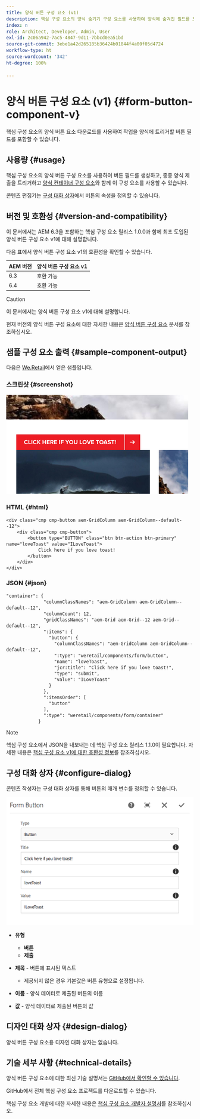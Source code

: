 ```yaml
---
title: 양식 버튼 구성 요소 (v1)
description: 핵심 구성 요소의 양식 숨기기 구성 요소를 사용하여 양식에 숨겨진 필드를 포함할 수 있습니다.
index: n
role: Architect, Developer, Admin, User
exl-id: 2c06a942-7ac5-4847-9d11-7bbcd0ea51bd
source-git-commit: 3ebe1a42d265185b36424b01844f4a00f05d4724
workflow-type: ht
source-wordcount: '342'
ht-degree: 100%

---
```


# 양식 버튼 구성 요소 (v1) {#form-button-component-v}

핵심 구성 요소의 양식 버튼 요소 다운로드를 사용하여 작업을 양식에 트리거할 버튼 필드를 포함할 수 있습니다.

## 사용량 {#usage}

핵심 구성 요소의 양식 버튼 구성 요소를 사용하여 버튼 필드를 생성하고, 종종 양식 제출을 트리거하고 [양식 컨테이너 구성 요소](form-container-v1.md)와 함께 이 구성 요소를 사용할 수 있습니다.

콘텐츠 편집기는 [구성 대화 상자](#configure-dialog)에서 버튼의 속성을 정의할 수 있습니다.

## 버전 및 호환성 {#version-and-compatibility}

이 문서에서는 AEM 6.3을 포함하는 핵심 구성 요소 릴리스 1.0.0과 함께 최초 도입된 양식 버튼 구성 요소 v1에 대해 설명합니다.

다음 표에서 양식 버튼 구성 요소 v1의 호환성을 확인할 수 있습니다.

| AEM 버전 | 양식 버튼 구성 요소 v1 |
|--- |--- |
| 6.3 | 호환 가능 |
| 6.4 | 호환 가능 |

>[!CAUTION]
>
>이 문서에서는 양식 버튼 구성 요소 v1에 대해 설명합니다.
>
>현재 버전의 양식 버튼 구성 요소에 대한 자세한 내용은 [양식 버튼 구성 요소](/help/components/forms/form-button.md) 문서를 참조하십시오.

## 샘플 구성 요소 출력 {#sample-component-output}

다음은 [We.Retail](https://helpx.adobe.com/kr/experience-manager/6-4/sites/developing/using/we-retail.html)에서 얻은 샘플입니다.

### 스크린샷 {#screenshot}

![](/help/assets/chlimage_1-48.png)

### HTML {#html}

```
<div class="cmp cmp-button aem-GridColumn aem-GridColumn--default--12">
    <div class="cmp cmp-button">
        <button type="BUTTON" class="btn btn-action btn-primary" name="loveToast" value="ILoveToast">
            Click here if you love toast!
        </button>
    </div>
</div>
```

### JSON {#json}

```
"container": {
              "columnClassNames": "aem-GridColumn aem-GridColumn--default--12",
              "columnCount": 12,
              "gridClassNames": "aem-Grid aem-Grid--12 aem-Grid--default--12",
              ":items": {
                "button": {
                  "columnClassNames": "aem-GridColumn aem-GridColumn--default--12",
                  ":type": "weretail/components/form/button",
                  "name": "loveToast",
                  "jcr:title": "Click here if you love toast!",
                  "type": "submit",
                  "value": "ILoveToast"
                }
              },
              ":itemsOrder": [
                "button"
              ],
              ":type": "weretail/components/form/container"
            }
```

>[!NOTE]
>
>핵심 구성 요소에서 JSON을 내보내는 데 핵심 구성 요소 릴리스 1.1.0이 필요합니다. 자세한 내용은 [핵심 구성 요소 v1에 대한 호환성 정보](/help/versions.md)를 참조하십시오.

## 구성 대화 상자 {#configure-dialog}

콘텐츠 작성자는 구성 대화 상자를 통해 버튼의 매개 변수를 정의할 수 있습니다.

![](/help/assets/chlimage_1-49.png)

* **유형**
   * **버튼**
   * **제출**

* **제목** - 버튼에 표시된 텍스트
   * 제공되지 않은 경우 기본값은 버튼 유형으로 설정됩니다.

* **이름** - 양식 데이터로 제출된 버튼의 이름
* **값** - 양식 데이터로 제출된 버튼의 값

## 디자인 대화 상자 {#design-dialog}

양식 버튼 구성 요소용 디자인 대화 상자는 없습니다.

## 기술 세부 사항 {#technical-details}

양식 버튼 구성 요소에 대한 최신 기술 설명서는 [GitHub에서 확인할 수 있습니다](https://github.com/adobe/aem-core-wcm-components/tree/master/content/src/content/jcr_root/apps/core/wcm/components/form/button/v1/button).

GitHub에서 전체 핵심 구성 요소 프로젝트를 다운로드할 수 있습니다.

핵심 구성 요소 개발에 대한 자세한 내용은 [핵심 구성 요소 개발자 설명서](/help/developing/overview.md)를 참조하십시오.
